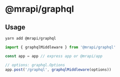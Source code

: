 # @mrapi/graphql

## Usage

```bash
yarn add @mrapi/graphql
```

```ts
import { graphqlMiddleware } from '@mrapi/graphql'

const app = app // express app or @mrapi/app

// options: graphql.Options
app.post('/graphql', graphqlMiddleware(options))
```
